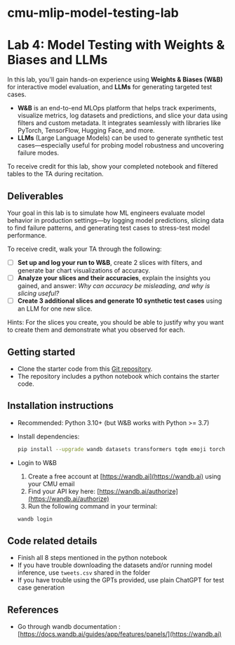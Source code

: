 # cmu-mlip-model-testing-lab

# Lab 4: Model Testing with Weights & Biases and LLMs

In this lab, you'll gain hands-on experience using **Weights & Biases (W&B)** for interactive model evaluation, and **LLMs** for generating targeted test cases.

- **W&B** is an end-to-end MLOps platform that helps track experiments, visualize metrics, log datasets and predictions, and slice your data using filters and custom metadata. It integrates seamlessly with libraries like PyTorch, TensorFlow, Hugging Face, and more.
- **LLMs** (Large Language Models) can be used to generate synthetic test cases—especially useful for probing model robustness and uncovering failure modes.

To receive credit for this lab, show your completed notebook and filtered tables to the TA during recitation.


## Deliverables

Your goal in this lab is to simulate how ML engineers evaluate model behavior in production settings—by logging model predictions, slicing data to find failure patterns, and generating test cases to stress-test model performance.

To receive credit, walk your TA through the following:

- [ ] **Set up and log your run to W&B**, create 2 slices with filters, and generate bar chart visualizations of accuracy.  
- [ ] **Analyze your slices and their accuracies**, explain the insights you gained, and answer: *Why can accuracy be misleading, and why is slicing useful?*  
- [ ] **Create 3 additional slices and generate 10 synthetic test cases** using an LLM for one new slice.

Hints: For the slices you create, you should be able to justify why you want to create them and demonstrate what you observed for each.


## Getting started
- Clone the starter code from this [Git repository](https://github.com/nikitachaudharicodes/cmu-mlip-model-testing-lab).
- The repository includes a python notebook which contains the starter code.

## Installation instructions
- Recommended: Python 3.10+ (but W&B works with Python >= 3.7)
- Install dependencies:

  ```bash
  pip install --upgrade wandb datasets transformers tqdm emoji torch
- Login to W&B

    1. Create a free account at [https://wandb.ai](https://wandb.ai) using your CMU email  
    2. Find your API key here: [https://wandb.ai/authorize](https://wandb.ai/authorize)
    3. Run the following command in your terminal:

    ```bash
    wandb login

## Code related details
- Finish all 8 steps mentioned in the python notebook
- If you have trouble downloading the datasets and/or running model inference, use `tweets.csv` shared in the folder
- If you have trouble using the GPTs provided, use plain ChatGPT for test case generation

## References
- Go through wandb documentation : [https://docs.wandb.ai/guides/app/features/panels/](https://wandb.ai)
